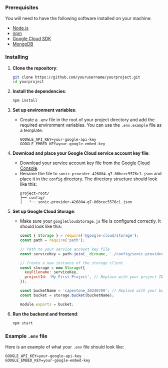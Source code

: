 
### Prerequisites

You will need to have the following software installed on your machine:

- [Node.js](https://nodejs.org/)
- [npm](https://www.npmjs.com/)
- [Google Cloud SDK](https://cloud.google.com/sdk)
- [MongoDB](https://www.mongodb.com/)

### Installing

1. **Clone the repository**:
    ```bash
    git clone https://github.com/yourusername/yourproject.git
    cd yourproject
    ```

2. **Install the dependencies**:
    ```bash
    npm install
    ```

3. **Set up environment variables**:
    - Create a `.env` file in the root of your project directory and add the required environment variables. You can use the `.env.example` file as a template:
        ```env
        GOOGLE_API_KEY=your-google-api-key
        GOOGLE_EMBED_KEY=your-google-embed-key
        ```

4. **Download and place your Google Cloud service account key file**:
    - Download your service account key file from the [Google Cloud Console](https://console.cloud.google.com/).
    - Rename the file to `sonic-provider-426804-g7-06bcec5576c1.json` and place it in the `config` directory. The directory structure should look like this:
      ```
      project-root/
      ├── config/
      │   └── sonic-provider-426804-g7-06bcec5576c1.json
      ```

5. **Set up Google Cloud Storage**:
    - Make sure your `googleCloudStorage.js` file is configured correctly. It should look like this:
      ```javascript
      const { Storage } = require('@google-cloud/storage');
      const path = require('path');

      // Path to your service account key file
      const serviceKey = path.join(__dirname, './config/sonic-provider-426804-g7-06bcec5576c1.json');

      // Create a new instance of the storage client
      const storage = new Storage({
        keyFilename: serviceKey,
        projectId: 'My First Project', // Replace with your project ID
      });

      const bucketName = 'capestone_20240709'; // Replace with your bucket name
      const bucket = storage.bucket(bucketName);

      module.exports = bucket;
      ```

6. **Run the backend and frontend**:
    ```bash
    npm start
    ```

### Example `.env` file

Here is an example of what your `.env` file should look like:

```env
GOOGLE_API_KEY=your-google-api-key
GOOGLE_EMBED_KEY=your-google-embed-key



